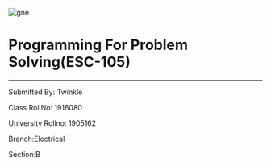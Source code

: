 ![gne](raw.githubusercontent.com/Twinkle337/PPSreport/master/321.jpg)
# Programming For Problem Solving(ESC-105)
------
Submitted By: Twinkle

Class RollNo: 1916080

University Rollno: 1905162

Branch:Electrical

Section:B

